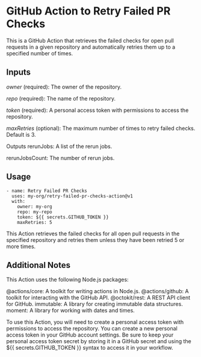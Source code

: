 # GitHub Action to Retry Failed PR Checks
This is a GitHub Action that retrieves the failed checks for open pull requests in a given repository and automatically retries them up to a specified number of times.

## Inputs
*owner* (required): The owner of the repository.

*repo* (required): The name of the repository.

*token* (required): A personal access token with permissions to access the repository.

*maxRetries* (optional): The maximum number of times to retry failed checks. Default is 3.

Outputs
rerunJobs: A list of the rerun jobs.

rerunJobsCount: The number of rerun jobs.

## Usage
```
- name: Retry Failed PR Checks
  uses: my-org/retry-failed-pr-checks-action@v1
  with:
    owner: my-org
    repo: my-repo
    token: ${{ secrets.GITHUB_TOKEN }}
    maxRetries: 5
```

This Action retrieves the failed checks for all open pull requests in the specified repository and retries them unless they have been retried 5 or more times.

## Additional Notes
This Action uses the following Node.js packages:

@actions/core: A toolkit for writing actions in Node.js.
@actions/github: A toolkit for interacting with the GitHub API.
@octokit/rest: A REST API client for GitHub.
immutable: A library for creating immutable data structures.
moment: A library for working with dates and times.

To use this Action, you will need to create a personal access token with permissions to access the repository. You can create a new personal access token in your GitHub account settings. Be sure to keep your personal access token secret by storing it in a GitHub secret and using the ${{ secrets.GITHUB_TOKEN }} syntax to access it in your workflow.
